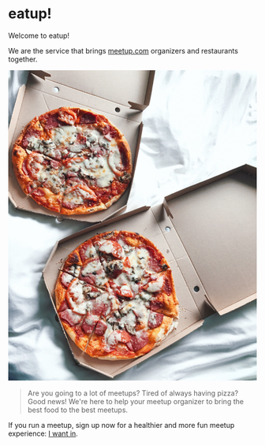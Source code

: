 # eatup!

Welcome to eatup!

We are the service that brings [meetup.com](https://meetup.com) organizers and restaurants together.

![picture of some pizzas at a meetup](meetup-pizza.jpg)

> Are you going to a lot of meetups? Tired of always having pizza? Good news! We're here to help your meetup organizer to bring the best food to the best meetups.

If you run a meetup, sign up now for a healthier and more fun meetup experience: [I want in](mailto:info@eatup.online).
